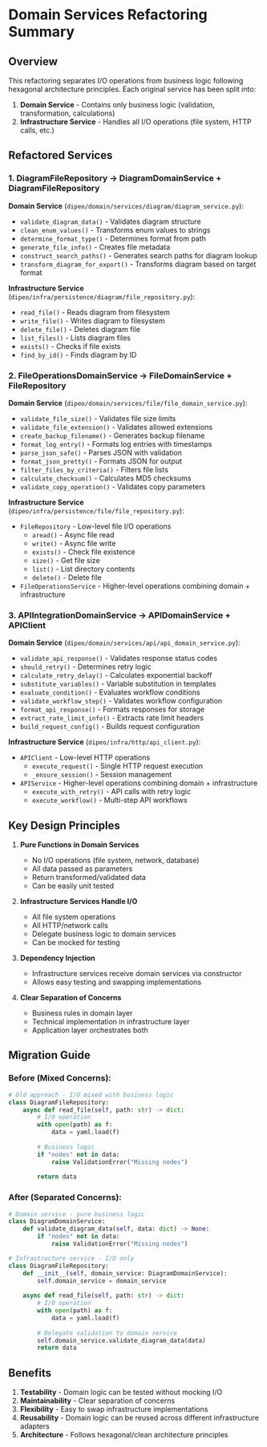 # Domain Services Refactoring Summary

## Overview

This refactoring separates I/O operations from business logic following hexagonal architecture principles. Each original service has been split into:

1. **Domain Service** - Contains only business logic (validation, transformation, calculations)
2. **Infrastructure Service** - Handles all I/O operations (file system, HTTP calls, etc.)

## Refactored Services

### 1. DiagramFileRepository → DiagramDomainService + DiagramFileRepository

**Domain Service** (`dipeo/domain/services/diagram/diagram_service.py`):
- `validate_diagram_data()` - Validates diagram structure
- `clean_enum_values()` - Transforms enum values to strings
- `determine_format_type()` - Determines format from path
- `generate_file_info()` - Creates file metadata
- `construct_search_paths()` - Generates search paths for diagram lookup
- `transform_diagram_for_export()` - Transforms diagram based on target format

**Infrastructure Service** (`dipeo/infra/persistence/diagram/file_repository.py`):
- `read_file()` - Reads diagram from filesystem
- `write_file()` - Writes diagram to filesystem
- `delete_file()` - Deletes diagram file
- `list_files()` - Lists diagram files
- `exists()` - Checks if file exists
- `find_by_id()` - Finds diagram by ID

### 2. FileOperationsDomainService → FileDomainService + FileRepository

**Domain Service** (`dipeo/domain/services/file/file_domain_service.py`):
- `validate_file_size()` - Validates file size limits
- `validate_file_extension()` - Validates allowed extensions
- `create_backup_filename()` - Generates backup filename
- `format_log_entry()` - Formats log entries with timestamps
- `parse_json_safe()` - Parses JSON with validation
- `format_json_pretty()` - Formats JSON for output
- `filter_files_by_criteria()` - Filters file lists
- `calculate_checksum()` - Calculates MD5 checksums
- `validate_copy_operation()` - Validates copy parameters

**Infrastructure Service** (`dipeo/infra/persistence/file/file_repository.py`):
- `FileRepository` - Low-level file I/O operations
  - `aread()` - Async file read
  - `write()` - Async file write
  - `exists()` - Check file existence
  - `size()` - Get file size
  - `list()` - List directory contents
  - `delete()` - Delete file
- `FileOperationsService` - Higher-level operations combining domain + infrastructure

### 3. APIIntegrationDomainService → APIDomainService + APIClient

**Domain Service** (`dipeo/domain/services/api/api_domain_service.py`):
- `validate_api_response()` - Validates response status codes
- `should_retry()` - Determines retry logic
- `calculate_retry_delay()` - Calculates exponential backoff
- `substitute_variables()` - Variable substitution in templates
- `evaluate_condition()` - Evaluates workflow conditions
- `validate_workflow_step()` - Validates workflow configuration
- `format_api_response()` - Formats responses for storage
- `extract_rate_limit_info()` - Extracts rate limit headers
- `build_request_config()` - Builds request configuration

**Infrastructure Service** (`dipeo/infra/http/api_client.py`):
- `APIClient` - Low-level HTTP operations
  - `execute_request()` - Single HTTP request execution
  - `_ensure_session()` - Session management
- `APIService` - Higher-level operations combining domain + infrastructure
  - `execute_with_retry()` - API calls with retry logic
  - `execute_workflow()` - Multi-step API workflows

## Key Design Principles

1. **Pure Functions in Domain Services**
   - No I/O operations (file system, network, database)
   - All data passed as parameters
   - Return transformed/validated data
   - Can be easily unit tested

2. **Infrastructure Services Handle I/O**
   - All file system operations
   - All HTTP/network calls
   - Delegate business logic to domain services
   - Can be mocked for testing

3. **Dependency Injection**
   - Infrastructure services receive domain services via constructor
   - Allows easy testing and swapping implementations

4. **Clear Separation of Concerns**
   - Business rules in domain layer
   - Technical implementation in infrastructure layer
   - Application layer orchestrates both

## Migration Guide

### Before (Mixed Concerns):
```python
# Old approach - I/O mixed with business logic
class DiagramFileRepository:
    async def read_file(self, path: str) -> dict:
        # I/O operation
        with open(path) as f:
            data = yaml.load(f)
        
        # Business logic
        if "nodes" not in data:
            raise ValidationError("Missing nodes")
            
        return data
```

### After (Separated Concerns):
```python
# Domain service - pure business logic
class DiagramDomainService:
    def validate_diagram_data(self, data: dict) -> None:
        if "nodes" not in data:
            raise ValidationError("Missing nodes")

# Infrastructure service - I/O only
class DiagramFileRepository:
    def __init__(self, domain_service: DiagramDomainService):
        self.domain_service = domain_service
        
    async def read_file(self, path: str) -> dict:
        # I/O operation
        with open(path) as f:
            data = yaml.load(f)
            
        # Delegate validation to domain service
        self.domain_service.validate_diagram_data(data)
        return data
```

## Benefits

1. **Testability** - Domain logic can be tested without mocking I/O
2. **Maintainability** - Clear separation of concerns
3. **Flexibility** - Easy to swap infrastructure implementations
4. **Reusability** - Domain logic can be reused across different infrastructure adapters
5. **Architecture** - Follows hexagonal/clean architecture principles
